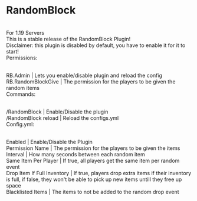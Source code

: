# RandomBlock
<br>For 1.19 Servers
<br>This is a stable release of the RandomBlock Plugin!
<br>Disclaimer: this plugin is disabled by default, you have to enable it for it to start!
<br>Permissions:

<br>RB.Admin | Lets you enable/disable plugin and reload the config
<br>RB.RandomBlockGive | The permission for the players to be given the random items
<br>Commands:

<br>/RandomBlock | Enable/Disable the plugin
<br>/RandomBlock reload | Reload the configs.yml
<br>Config.yml:

<br>Enabled | Enable/Disable the Plugin
<br>Permission Name | The permission for the players to be given the items
<br>Interval | How many seconds between each random item
<br>Same Item Per Player | If true, all players get the same item per random event
<br>Drop Item If Full Inventory | If true, players drop extra items if their inventory is full, if false, they won't be able to pick up new items untill they free up space
<br>Blacklisted Items | The items to not be added to the random drop event
